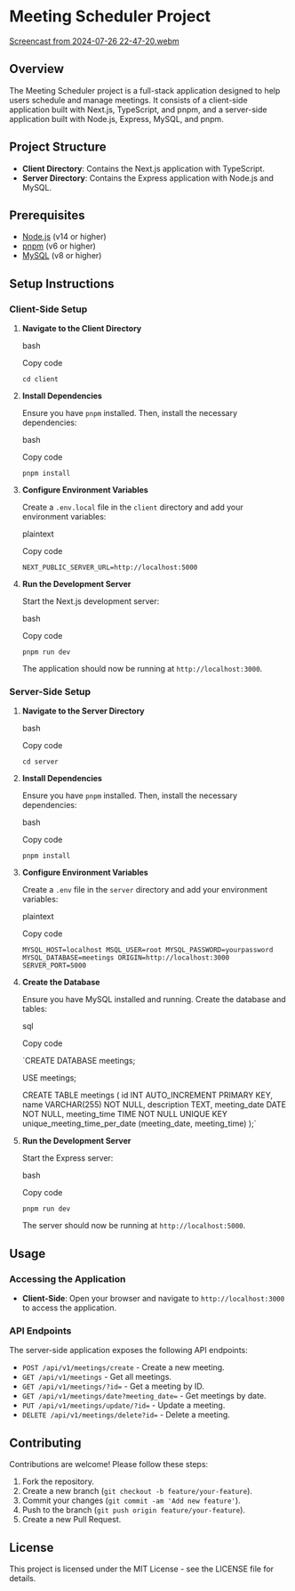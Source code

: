 Meeting Scheduler Project
=========================

[Screencast from 2024-07-26 22-47-20.webm](https://github.com/user-attachments/assets/d82b0ec8-bf36-4998-b4e2-15e8f4a1e6bf)      

Overview
--------
     
The Meeting Scheduler project is a full-stack application designed to help users schedule and manage meetings. It consists of a client-side application built with Next.js, TypeScript, and pnpm, and a server-side application built with Node.js, Express, MySQL, and pnpm.

Project Structure
-----------------

-   **Client Directory**: Contains the Next.js application with TypeScript.
-   **Server Directory**: Contains the Express application with Node.js and MySQL.

Prerequisites
-------------

-   [Node.js](https://nodejs.org/) (v14 or higher)
-   [pnpm](https://pnpm.io/) (v6 or higher)
-   [MySQL](https://www.mysql.com/) (v8 or higher)

Setup Instructions
------------------

### Client-Side Setup

1.  **Navigate to the Client Directory**

    bash

    Copy code

    `cd client`

2.  **Install Dependencies**

    Ensure you have `pnpm` installed. Then, install the necessary dependencies:

    bash

    Copy code

    `pnpm install`

3.  **Configure Environment Variables**

    Create a `.env.local` file in the `client` directory and add your environment variables:

    plaintext

    Copy code

    `NEXT_PUBLIC_SERVER_URL=http://localhost:5000`

4.  **Run the Development Server**

    Start the Next.js development server:

    bash

    Copy code

    `pnpm run dev`

    The application should now be running at `http://localhost:3000`.

### Server-Side Setup

1.  **Navigate to the Server Directory**

    bash

    Copy code

    `cd server`

2.  **Install Dependencies**

    Ensure you have `pnpm` installed. Then, install the necessary dependencies:

    bash

    Copy code

    `pnpm install`

3.  **Configure Environment Variables**

    Create a `.env` file in the `server` directory and add your environment variables:

    plaintext

    Copy code

    `MYSQL_HOST=localhost
   MSQL_USER=root
    MYSQL_PASSWORD=yourpassword
    MYSQL_DATABASE=meetings
    ORIGIN=http://localhost:3000
    SERVER_PORT=5000`

5.  **Create the Database**

    Ensure you have MySQL installed and running. Create the database and tables:

    sql

    Copy code

    `CREATE DATABASE meetings;

    USE meetings;

    CREATE TABLE meetings (
      id INT AUTO_INCREMENT PRIMARY KEY,
      name VARCHAR(255) NOT NULL,
      description TEXT,
      meeting_date DATE NOT NULL,
      meeting_time TIME NOT NULL
      UNIQUE KEY unique_meeting_time_per_date (meeting_date, meeting_time)
    );`

7.  **Run the Development Server**

    Start the Express server:

    bash

    Copy code

    `pnpm run dev`

    The server should now be running at `http://localhost:5000`.

Usage
-----

### Accessing the Application

-   **Client-Side**: Open your browser and navigate to `http://localhost:3000` to access the application.

### API Endpoints

The server-side application exposes the following API endpoints:

-   `POST /api/v1/meetings/create` - Create a new meeting.
-   `GET /api/v1/meetings` - Get all meetings.
-   `GET /api/v1/meetings/?id=` - Get a meeting by ID.
-   `GET /api/v1/meetings/date?meeting_date=` - Get meetings by date.
-   `PUT /api/v1/meetings/update/?id=` - Update a meeting.
-   `DELETE /api/v1/meetings/delete?id=` - Delete a meeting.

Contributing
------------

Contributions are welcome! Please follow these steps:

1.  Fork the repository.
2.  Create a new branch (`git checkout -b feature/your-feature`).
3.  Commit your changes (`git commit -am 'Add new feature'`).
4.  Push to the branch (`git push origin feature/your-feature`).
5.  Create a new Pull Request.


License
-------

This project is licensed under the MIT License - see the LICENSE file for details.
